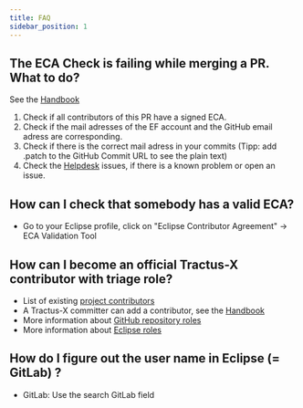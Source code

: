 ```yaml
---
title: FAQ
sidebar_position: 1
---
```


## The ECA Check is failing while merging a PR. What to do?

See the [Handbook](https://www.eclipse.org/projects/handbook/#resources-github)

1. Check if all contributors of this PR have a signed ECA.
2. Check if the mail adresses of the EF account and the GitHub email adress are corresponding.
3. Check if there is the correct mail adress in your commits (Tipp: add .patch to the GitHub Commit URL to see the plain text)
4. Check the [Helpdesk](https://gitlab.eclipse.org/eclipsefdn/helpdesk/-/issues/?sort=created_date&state=opened) issues, if there is a known problem or open an issue.

## How can I check that somebody has a valid ECA?

- Go to your Eclipse profile, click on "Eclipse Contributor Agreement" -> ECA Validation Tool

## How can I become an official Tractus-X contributor with triage role?

- List of existing [project contributors](https://projects.eclipse.org/projects/automotive.tractusx/who)
- A Tractus-X committer can add a contributor, see the [Handbook](https://www.eclipse.org/projects/handbook/#pmi-contributors)
- More information about [GitHub repository roles](https://docs.github.com/en/organizations/managing-user-access-to-your-organizations-repositories/repository-roles-for-an-organization)
- More information about [Eclipse roles](https://eclipse-tractusx.github.io/docs/oss/contributor-committer#official-project-contributor)

## How do I figure out the user name in Eclipse (= GitLab) ?

- GitLab: Use the search GitLab field
